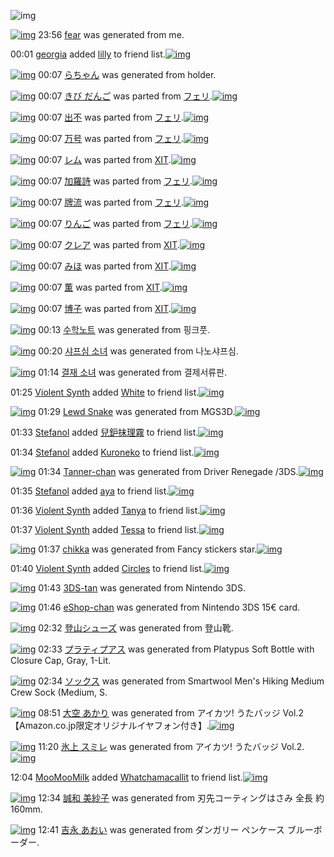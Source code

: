 ![img](http://gdrive-cdn.herokuapp.com/537b65a5bc09f0000721dda7/512px-barcode.png)

[![img](http://www.deviantsart.com/3digbde.png)](http://www.barcodekanojo.com/kanojo/3192681/fear) 23:56 [fear](http://www.barcodekanojo.com/kanojo/3192681/fear) was generated from me.

00:01 [georgia](http://www.barcodekanojo.com/user/500168/georgia) added [lilly](http://www.barcodekanojo.com/kanojo/6974/lilly) to friend list.[![img](http://www.deviantsart.com/1lmjelk.png)](http://www.barcodekanojo.com/kanojo/6974/lilly) 

[![img](http://www.deviantsart.com/uai2p.png)](http://www.barcodekanojo.com/kanojo/3192682/%E3%82%89%E3%81%A1%E3%82%83%E3%82%93) 00:07 [らちゃん](http://www.barcodekanojo.com/kanojo/3192682/%E3%82%89%E3%81%A1%E3%82%83%E3%82%93) was generated from holder.

[![img](http://www.deviantsart.com/ovnmp3.png)](http://www.barcodekanojo.com/kanojo/226345/%E3%81%8D%E3%81%B3%20%E3%81%A0%E3%82%93%E3%81%94) 00:07 [きび だんご](http://www.barcodekanojo.com/kanojo/226345/%E3%81%8D%E3%81%B3%20%E3%81%A0%E3%82%93%E3%81%94) was parted from [フェリ](http://www.barcodekanojo.com/kanojo/226345/%E3%81%8D%E3%81%B3%20%E3%81%A0%E3%82%93%E3%81%94).[![img](http://www.deviantsart.com/2ekpk5a.jpeg)](http://www.barcodekanojo.com/user/12204/%E3%83%95%E3%82%A7%E3%83%AA) 

[![img](http://www.deviantsart.com/3b5sds.png)](http://www.barcodekanojo.com/kanojo/3167954/%E5%87%BA%E4%B8%8D) 00:07 [出不](http://www.barcodekanojo.com/kanojo/3167954/%E5%87%BA%E4%B8%8D) was parted from [フェリ](http://www.barcodekanojo.com/kanojo/3167954/%E5%87%BA%E4%B8%8D).[![img](http://www.deviantsart.com/2ekpk5a.jpeg)](http://www.barcodekanojo.com/user/12204/%E3%83%95%E3%82%A7%E3%83%AA) 

[![img](http://www.deviantsart.com/3fi4nk.png)](http://www.barcodekanojo.com/kanojo/2924965/%E4%B8%87%E5%8F%B7) 00:07 [万号](http://www.barcodekanojo.com/kanojo/2924965/%E4%B8%87%E5%8F%B7) was parted from [フェリ](http://www.barcodekanojo.com/kanojo/2924965/%E4%B8%87%E5%8F%B7).[![img](http://www.deviantsart.com/2ekpk5a.jpeg)](http://www.barcodekanojo.com/user/12204/%E3%83%95%E3%82%A7%E3%83%AA) 

[![img](http://www.deviantsart.com/2b955tg.png)](http://www.barcodekanojo.com/kanojo/890908/%E3%83%AC%E3%83%A0) 00:07 [レム](http://www.barcodekanojo.com/kanojo/890908/%E3%83%AC%E3%83%A0) was parted from [XIT](http://www.barcodekanojo.com/kanojo/890908/%E3%83%AC%E3%83%A0).[![img](http://www.deviantsart.com/815jg6.jpeg)](http://www.barcodekanojo.com/user/209348/XIT) 

[![img](http://www.deviantsart.com/1rgpdq0.png)](http://www.barcodekanojo.com/kanojo/581624/%E5%8A%A0%E7%BE%85%E8%A9%A9) 00:07 [加羅詩](http://www.barcodekanojo.com/kanojo/581624/%E5%8A%A0%E7%BE%85%E8%A9%A9) was parted from [フェリ](http://www.barcodekanojo.com/kanojo/581624/%E5%8A%A0%E7%BE%85%E8%A9%A9).[![img](http://www.deviantsart.com/2ekpk5a.jpeg)](http://www.barcodekanojo.com/user/12204/%E3%83%95%E3%82%A7%E3%83%AA) 

[![img](http://www.deviantsart.com/31nqqdq.png)](http://www.barcodekanojo.com/kanojo/2344190/%E7%89%8C%E6%B5%81) 00:07 [牌流](http://www.barcodekanojo.com/kanojo/2344190/%E7%89%8C%E6%B5%81) was parted from [フェリ](http://www.barcodekanojo.com/kanojo/2344190/%E7%89%8C%E6%B5%81).[![img](http://www.deviantsart.com/2ekpk5a.jpeg)](http://www.barcodekanojo.com/user/12204/%E3%83%95%E3%82%A7%E3%83%AA) 

[![img](http://www.deviantsart.com/bpug4t.png)](http://www.barcodekanojo.com/kanojo/2572798/%E3%82%8A%E3%82%93%E3%81%94) 00:07 [りんご](http://www.barcodekanojo.com/kanojo/2572798/%E3%82%8A%E3%82%93%E3%81%94) was parted from [フェリ](http://www.barcodekanojo.com/kanojo/2572798/%E3%82%8A%E3%82%93%E3%81%94).[![img](http://www.deviantsart.com/2ekpk5a.jpeg)](http://www.barcodekanojo.com/user/12204/%E3%83%95%E3%82%A7%E3%83%AA) 

[![img](http://www.deviantsart.com/2df4ff5.png)](http://www.barcodekanojo.com/kanojo/65362/%E3%82%AF%E3%83%AC%E3%82%A2) 00:07 [クレア](http://www.barcodekanojo.com/kanojo/65362/%E3%82%AF%E3%83%AC%E3%82%A2) was parted from [XIT](http://www.barcodekanojo.com/kanojo/65362/%E3%82%AF%E3%83%AC%E3%82%A2).[![img](http://www.deviantsart.com/815jg6.jpeg)](http://www.barcodekanojo.com/user/209348/XIT) 

[![img](http://www.deviantsart.com/2bavbsc.png)](http://www.barcodekanojo.com/kanojo/2533011/%E3%81%BF%E3%81%BB) 00:07 [みほ](http://www.barcodekanojo.com/kanojo/2533011/%E3%81%BF%E3%81%BB) was parted from [XIT](http://www.barcodekanojo.com/kanojo/2533011/%E3%81%BF%E3%81%BB).[![img](http://www.deviantsart.com/815jg6.jpeg)](http://www.barcodekanojo.com/user/209348/XIT) 

[![img](http://www.deviantsart.com/280no8s.png)](http://www.barcodekanojo.com/kanojo/2111759/%E8%96%AB) 00:07 [薫](http://www.barcodekanojo.com/kanojo/2111759/%E8%96%AB) was parted from [XIT](http://www.barcodekanojo.com/kanojo/2111759/%E8%96%AB).[![img](http://www.deviantsart.com/815jg6.jpeg)](http://www.barcodekanojo.com/user/209348/XIT) 

[![img](http://www.deviantsart.com/151aqp4.png)](http://www.barcodekanojo.com/kanojo/686784/%E5%8D%9A%E5%AD%90) 00:07 [博子](http://www.barcodekanojo.com/kanojo/686784/%E5%8D%9A%E5%AD%90) was parted from [XIT](http://www.barcodekanojo.com/kanojo/686784/%E5%8D%9A%E5%AD%90).[![img](http://www.deviantsart.com/815jg6.jpeg)](http://www.barcodekanojo.com/user/209348/XIT) 

[![img](http://www.deviantsart.com/3jjkhhd.png)](http://www.barcodekanojo.com/kanojo/3192683/%EC%88%98%ED%95%99%EB%85%B8%ED%8A%B8) 00:13 [수학노트](http://www.barcodekanojo.com/kanojo/3192683/%EC%88%98%ED%95%99%EB%85%B8%ED%8A%B8) was generated from 핑크풋.

[![img](http://www.deviantsart.com/44rj8f.png)](http://www.barcodekanojo.com/kanojo/3192684/%EC%83%A4%ED%94%84%EC%8B%AC%20%EC%86%8C%EB%85%80) 00:20 [샤프심 소녀](http://www.barcodekanojo.com/kanojo/3192684/%EC%83%A4%ED%94%84%EC%8B%AC%20%EC%86%8C%EB%85%80) was generated from 나노샤프심.

[![img](http://www.deviantsart.com/1v37qm5.png)](http://www.barcodekanojo.com/kanojo/3192685/%EA%B2%B0%EC%9E%AC%20%EC%86%8C%EB%85%80) 01:14 [결재 소녀](http://www.barcodekanojo.com/kanojo/3192685/%EA%B2%B0%EC%9E%AC%20%EC%86%8C%EB%85%80) was generated from 결제서류판.

01:25 [Violent Synth](http://www.barcodekanojo.com/user/500171/Violent%20Synth) added [White](http://www.barcodekanojo.com/kanojo/2861221/White) to friend list.[![img](http://www.deviantsart.com/fc5hp6.png)](http://www.barcodekanojo.com/kanojo/2861221/White) 

[![img](http://www.deviantsart.com/i5r5k4.png)](http://www.barcodekanojo.com/kanojo/3192686/Lewd%20Snake) 01:29 [Lewd Snake](http://www.barcodekanojo.com/kanojo/3192686/Lewd%20Snake) was generated from MGS3D.[![img](http://www.deviantsart.com/1sqp6i8.jpeg)](http://www.barcodekanojo.com/product_images/barcode/6018123/1423931370/MGS3D.jpg) 

01:33 [Stefanol](http://www.barcodekanojo.com/user/427351/Stefanol) added [兒鈩抹理霧](http://www.barcodekanojo.com/kanojo/2950108/%E5%85%92%E9%88%A9%E6%8A%B9%E7%90%86%E9%9C%A7) to friend list.[![img](http://www.deviantsart.com/1h5fcfv.png)](http://www.barcodekanojo.com/kanojo/2950108/%E5%85%92%E9%88%A9%E6%8A%B9%E7%90%86%E9%9C%A7) 

01:34 [Stefanol](http://www.barcodekanojo.com/user/427351/Stefanol) added [Kuroneko](http://www.barcodekanojo.com/kanojo/2508426/Kuroneko) to friend list.[![img](http://www.deviantsart.com/2laam5j.png)](http://www.barcodekanojo.com/kanojo/2508426/Kuroneko) 

[![img](http://www.deviantsart.com/11i5bte.png)](http://www.barcodekanojo.com/kanojo/3192687/Tanner-chan) 01:34 [Tanner-chan](http://www.barcodekanojo.com/kanojo/3192687/Tanner-chan) was generated from Driver Renegade /3DS.[![img](http://www.deviantsart.com/2a5qm37.jpeg)](http://www.barcodekanojo.com/product_images/barcode/6018126/1423931602/Driver%20Renegade%20%2F3DS.jpg) 

01:35 [Stefanol](http://www.barcodekanojo.com/user/427351/Stefanol) added [aya](http://www.barcodekanojo.com/kanojo/2780563/aya) to friend list.[![img](http://www.deviantsart.com/2r4fsfn.png)](http://www.barcodekanojo.com/kanojo/2780563/aya) 

01:36 [Violent Synth](http://www.barcodekanojo.com/user/500171/Violent%20Synth) added [Tanya](http://www.barcodekanojo.com/kanojo/2577598/Tanya) to friend list.[![img](http://www.deviantsart.com/3sorpoc.png)](http://www.barcodekanojo.com/kanojo/2577598/Tanya) 

01:37 [Violent Synth](http://www.barcodekanojo.com/user/500171/Violent%20Synth) added [Tessa](http://www.barcodekanojo.com/kanojo/2513259/Tessa) to friend list.[![img](http://www.deviantsart.com/3om22pj.png)](http://www.barcodekanojo.com/kanojo/2513259/Tessa) 

[![img](http://www.deviantsart.com/h28kc.png)](http://www.barcodekanojo.com/kanojo/3192688/chikka) 01:37 [chikka](http://www.barcodekanojo.com/kanojo/3192688/chikka) was generated from Fancy stickers star.[![img](http://www.deviantsart.com/13odvo7.jpeg)](http://www.barcodekanojo.com/product_images/barcode/6018130/1423931841/Fancy%20stickers%20star.jpg) 

01:40 [Violent Synth](http://www.barcodekanojo.com/user/500171/Violent%20Synth) added [Circles](http://www.barcodekanojo.com/kanojo/2441365/Circles) to friend list.[![img](http://www.deviantsart.com/2g4m10p.png)](http://www.barcodekanojo.com/kanojo/2441365/Circles) 

[![img](http://www.deviantsart.com/3infjc9.png)](http://www.barcodekanojo.com/kanojo/3192689/3DS-tan) 01:43 [3DS-tan](http://www.barcodekanojo.com/kanojo/3192689/3DS-tan) was generated from Nintendo 3DS.

[![img](http://www.deviantsart.com/12mfkh6.png)](http://www.barcodekanojo.com/kanojo/3192690/eShop-chan) 01:46 [eShop-chan](http://www.barcodekanojo.com/kanojo/3192690/eShop-chan) was generated from Nintendo 3DS 15€ card.

[![img](http://www.deviantsart.com/21j67id.png)](http://www.barcodekanojo.com/kanojo/3192691/%E7%99%BB%E5%B1%B1%E3%82%B7%E3%83%A5%E3%83%BC%E3%82%BA) 02:32 [登山シューズ](http://www.barcodekanojo.com/kanojo/3192691/%E7%99%BB%E5%B1%B1%E3%82%B7%E3%83%A5%E3%83%BC%E3%82%BA) was generated from 登山靴.

[![img](http://www.deviantsart.com/1k0ubqo.png)](http://www.barcodekanojo.com/kanojo/3192692/%E3%83%97%E3%83%A9%E3%83%86%E3%82%A3%E3%83%97%E3%82%A2%E3%82%B9) 02:33 [プラティプアス](http://www.barcodekanojo.com/kanojo/3192692/%E3%83%97%E3%83%A9%E3%83%86%E3%82%A3%E3%83%97%E3%82%A2%E3%82%B9) was generated from Platypus Soft Bottle with Closure Cap, Gray, 1-Lit.

[![img](http://www.deviantsart.com/2s24ca1.png)](http://www.barcodekanojo.com/kanojo/3192693/%E3%82%BD%E3%83%83%E3%82%AF%E3%82%B9) 02:34 [ソックス](http://www.barcodekanojo.com/kanojo/3192693/%E3%82%BD%E3%83%83%E3%82%AF%E3%82%B9) was generated from Smartwool Men's Hiking Medium Crew Sock (Medium, S.

[![img](http://www.deviantsart.com/1ra9fog.png)](http://www.barcodekanojo.com/kanojo/3192694/%E5%A4%A7%E7%A9%BA%20%E3%81%82%E3%81%8B%E3%82%8A) 08:51 [大空 あかり](http://www.barcodekanojo.com/kanojo/3192694/%E5%A4%A7%E7%A9%BA%20%E3%81%82%E3%81%8B%E3%82%8A) was generated from アイカツ! うたバッジ Vol.2 【Amazon.co.jp限定オリジナルイヤフォン付き】.[![img](http://www.deviantsart.com/gmelfb.jpeg)](http://www.barcodekanojo.com/product_images/barcode/6018137/1423957839/%E3%82%A2%E3%82%A4%E3%82%AB%E3%83%84%21%20%E3%81%86%E3%81%9F%E3%83%90%E3%83%83%E3%82%B8%20Vol.2%20%E3%80%90Amazon.co.jp%E9%99%90%E5%AE%9A%E3%82%AA%E3%83%AA%E3%82%B8%E3%83%8A%E3%83%AB%E3%82%A4%E3%83%A4%E3%83%95%E3%82%A9%E3%83%B3%E4%BB%98%E3%81%8D%E3%80%91.jpg) 

[![img](http://www.deviantsart.com/11t9si4.png)](http://www.barcodekanojo.com/kanojo/3192695/%E6%B0%B7%E4%B8%8A%20%E3%82%B9%E3%83%9F%E3%83%AC) 11:20 [氷上 スミレ](http://www.barcodekanojo.com/kanojo/3192695/%E6%B0%B7%E4%B8%8A%20%E3%82%B9%E3%83%9F%E3%83%AC) was generated from アイカツ! うたバッジ Vol.2.[![img](http://www.deviantsart.com/1hlr0uk.jpeg)](http://www.barcodekanojo.com/product_images/barcode/6018138/1423966845/%E3%82%A2%E3%82%A4%E3%82%AB%E3%83%84%21%20%E3%81%86%E3%81%9F%E3%83%90%E3%83%83%E3%82%B8%20Vol.2.jpg) 

12:04 [MooMooMilk](http://www.barcodekanojo.com/user/445982/MooMooMilk) added [Whatchamacallit](http://www.barcodekanojo.com/kanojo/2502035/Whatchamacallit) to friend list.[![img](http://www.deviantsart.com/5vhf7.png)](http://www.barcodekanojo.com/kanojo/2502035/Whatchamacallit) 

[![img](http://www.deviantsart.com/3sqlin5.png)](http://www.barcodekanojo.com/kanojo/3192696/%E8%AA%A0%E5%92%8C%20%E7%BE%8E%E7%B4%97%E5%AD%90) 12:34 [誠和 美紗子](http://www.barcodekanojo.com/kanojo/3192696/%E8%AA%A0%E5%92%8C%20%E7%BE%8E%E7%B4%97%E5%AD%90) was generated from 刃先コーティングはさみ 全長 約160mm.

[![img](http://www.deviantsart.com/12d1qd0.png)](http://www.barcodekanojo.com/kanojo/3192697/%E5%90%89%E6%B0%B8%20%E3%81%82%E3%81%8A%E3%81%84) 12:41 [吉永 あおい](http://www.barcodekanojo.com/kanojo/3192697/%E5%90%89%E6%B0%B8%20%E3%81%82%E3%81%8A%E3%81%84) was generated from ダンガリー ペンケース ブルーボーダー.

